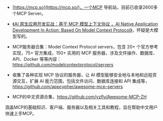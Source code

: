 
- [https://mcp.so](https://mcp.so/)，一个MCP 导航站，目前已收录2600多个MCP Server。

- [《AI 原生应用开发实战：基于 MCP 模型上下文协议 ，AI Native Application Development In Action: Based On Model Context Protocol》](https://github.com/AIGeniusInstitute/AI-Native-Application-Development-In-Action-Based-On-Model-Context-Protocol)，怀疑是大模型写的。

- MCP服务器合集：Model Context Protocol servers，包含 20+ 个官方参考实现，75+ 官方集成，150+ 实用的 MCP 服务器，涉及文件操作、数据库、API、Docker 等等内容：https://github.com/modelcontextprotocol/servers

- 收集了各种实现 MCP 协议的服务器，让 AI 模型能够安全地与本地和远程资源交互，扩展 AI 能力范围，包括文件访问、数据库连接和 API 集成等，https://github.com/appcypher/awesome-mcp-servers

- MCP的中文资源合集，https://github.com/yzfly/Awesome-MCP-ZH

涵盖MCP的基础知识、客户端、服务器以及相关工具和教程，旨在帮助中文用户快速上手MCP。
